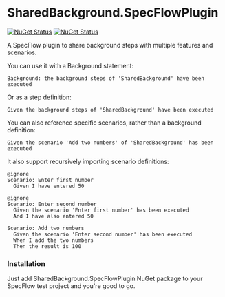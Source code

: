 # SharedBackground.SpecFlowPlugin

[![NuGet Status](http://img.shields.io/nuget/v/sharedbackground.specflowplugin.svg?style=flat)](https://www.nuget.org/packages/sharedbackground.specflowplugin/)
[![NuGet Status](http://img.shields.io/nuget/vpre/sharedbackground.specflowplugin.svg?style=flat)](https://www.nuget.org/packages/sharedbackground.specflowplugin/)

A SpecFlow plugin to share background steps with multiple features and scenarios.

You can use it with a Background statement:

```gherkin
Background: the background steps of 'SharedBackground' have been executed
```

Or as a step definition:

```gherkin
Given the background steps of 'SharedBackground' have been executed
```

You can also reference specific scenarios, rather than a background definition:

```gherkin
Given the scenario 'Add two numbers' of 'SharedBackground' has been executed
```

It also support recursively importing scenario definitions:

```gherkin
@ignore
Scenario: Enter first number
  Given I have entered 50

@ignore
Scenario: Enter second number
  Given the scenario 'Enter first number' has been executed
  And I have also entered 50  

Scenario: Add two numbers
  Given the scenario 'Enter second number' has been executed
  When I add the two numbers
  Then the result is 100
```


### Installation

Just add SharedBackground.SpecFlowPlugin NuGet package to your SpecFlow test project and you're good to go.